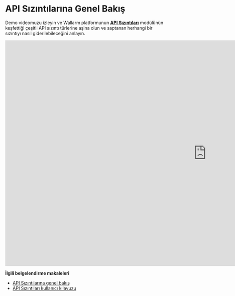 # API Sızıntılarına Genel Bakış

Demo videomuzu izleyin ve Wallarm platformunun [**API Sızıntıları**](../api-attack-surface/api-leaks.md) modülünün keşfettiği çeşitli API sızıntı türlerine aşina olun ve saptanan herhangi bir sızıntıyı nasıl giderilebileceğini anlayın.

<div class="video-wrapper">
  <iframe width="1280" height="720" src="https://www.youtube.com/embed/Xfezb0WdNMY" frameborder="0" allow="accelerometer; autoplay; encrypted-media; gyroscope; picture-in-picture" allowfullscreen></iframe>
</div>

**İlgili belgelendirme makaleleri**

* [API Sızıntılarına genel bakış](../api-attack-surface/api-leaks.md)
* [API Sızıntıları kullanıcı kılavuzu](../user-guides/api-leaks.md)